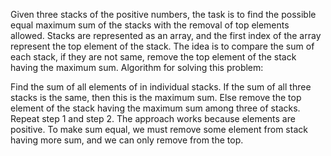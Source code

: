 Given three stacks of the positive numbers, the task is to find the possible equal maximum sum of the stacks with the removal of top elements allowed. Stacks are represented as an array, and the first index of the array represent the top element of the stack.
The idea is to compare the sum of each stack, if they are not same, remove the top element of the stack having the maximum sum.
Algorithm for solving this problem: 

Find the sum of all elements of in individual stacks.
If the sum of all three stacks is the same, then this is the maximum sum.
Else remove the top element of the stack having the maximum sum among three of stacks. Repeat step 1 and step 2.
The approach works because elements are positive. To make sum equal, we must remove some element from stack having more sum, and we can only remove from the top.